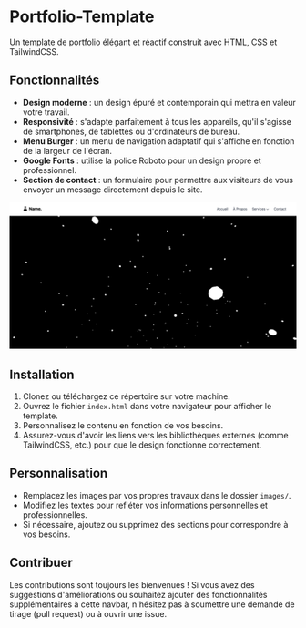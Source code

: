 # Portfolio-Template

Un template de portfolio élégant et réactif construit avec HTML, CSS et TailwindCSS.

## Fonctionnalités

- **Design moderne** : un design épuré et contemporain qui mettra en valeur votre travail.
- **Responsivité** : s'adapte parfaitement à tous les appareils, qu'il s'agisse de smartphones, de tablettes ou d'ordinateurs de bureau.
- **Menu Burger** : un menu de navigation adaptatif qui s'affiche en fonction de la largeur de l'écran.
- **Google Fonts** : utilise la police Roboto pour un design propre et professionnel.
- **Section de contact** : un formulaire pour permettre aux visiteurs de vous envoyer un message directement depuis le site.

![Capture d'écran du template](Portfolio-Template.png)

## Installation

1. Clonez ou téléchargez ce répertoire sur votre machine.
2. Ouvrez le fichier `index.html` dans votre navigateur pour afficher le template.
3. Personnalisez le contenu en fonction de vos besoins.
4. Assurez-vous d'avoir les liens vers les bibliothèques externes (comme TailwindCSS, etc.) pour que le design fonctionne correctement.

## Personnalisation

- Remplacez les images par vos propres travaux dans le dossier `images/`.
- Modifiez les textes pour refléter vos informations personnelles et professionnelles.
- Si nécessaire, ajoutez ou supprimez des sections pour correspondre à vos besoins.

## Contribuer

Les contributions sont toujours les bienvenues ! Si vous avez des suggestions d'améliorations ou souhaitez ajouter des fonctionnalités supplémentaires à cette navbar, n'hésitez pas à soumettre une demande de tirage (pull request) ou à ouvrir une issue.